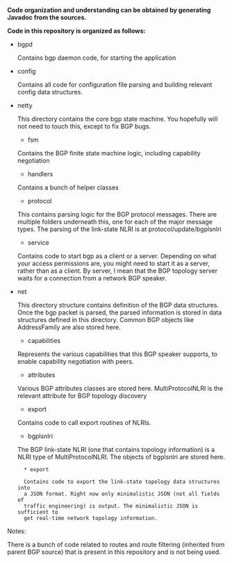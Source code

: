 
**Code organization and understanding can be obtained by generating Javadoc from the sources.**


**Code in this repository is organized as follows:**

* bgpd

  Contains bgp daemon code, for starting the application

* config

  Contains all code for configuration file parsing and building relevant 
  config data structures.

* netty

  This directory contains the core bgp state machine. You hopefully will
  not need to touch this, except to fix BGP bugs.

    * fsm

    Contains the BGP finite state machine logic, including capability negotiation

    * handlers

    Contains a bunch of helper classes

    * protocol

    This contains parsing logic for the BGP protocol messages. There are
    multiple folders underneath this, one for each of the major message types.
    The parsing of the link-state NLRI is at protocol/update/bgplsnlri

    * service

    Contains code to start bgp as a client or a server. Depending on what your
    access permissions are, you might need to start it as a server, rather than
    as a client. By server, I mean that the BGP topology server waits for a
    connection from a network BGP speaker.

* net

  This directory structure contains definition of the BGP data structures.
  Once the bgp packet is parsed, the parsed information is stored in data
  structures defined in this directory. Common BGP objects like AddressFamily
  are also stored here.

    * capabilities

    Represents the various capabilities that this BGP speaker supports, to
    enable capability negotiation with peers.

    * attributes

    Various BGP attributes classes are stored here.
    MultiProtocolNLRI is the relevant attribute for BGP topology discovery

    * export

    Contains code to call export routines of NLRIs.

    * bgplsnlri

    The BGP link-state NLRI (one that contains topology information) is a 
    NLRI type of MultiProtocolNLRI. The objects of bgplsnlri are stored here.

        * export

        Contains code to export the link-state topology data structures into
        a JSON format. Right now only minimalistic JSON (not all fields of
        traffic engineering) is output. The minimalistic JSON is sufficient to
        get real-time network topology information.


Notes:


There is a bunch of code related to routes and route filtering (inherited
from parent BGP source) that is present in this repository and is not being
used.
